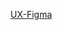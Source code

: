 [UX-Figma](https://www.figma.com/design/Gy1pHGPvyZHSxEuGOYpmeX/UX-Desgra%C3%A7ada?node-id=0%3A1&t=aepJmHegUcubFZOj-1)
